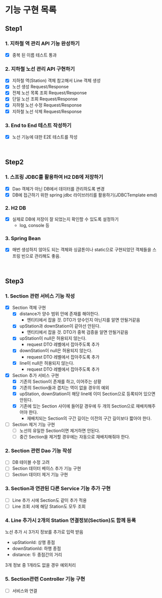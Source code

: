 # 기능 구현 목록

## Step1
### 1. 지하철 역 관리 API 기능 완성하기
- [x] 중복 된 이름 테스트 통과

### 2. 지하철 노선 관리 API 구현하기
- [x] 지하철 역(Station) 객체 참고해서 Line 객체 생성
- [x] 노선 생성 Request/Response
- [x] 전체 노선 목록 조회 Request/Response
- [x] 단일 노선 조회 Request/Response
- [x] 지하철 노선 수정 Request/Response
- [x] 지하철 노선 삭제 Request/Response
  
### 3. End to End 테스트 작성하기
- [x] 노선 기능에 대한 E2E 테스트를 작성

<br>

## Step2
### 1. 스프링 JDBC를 활용하여 H2 DB에 저장하기
- [x] Dao 객체가 아닌 DB에서 데이터를 관리하도록 변경
- [x] DB에 접근하기 위한 spring jdbc 라이브러리를 활용하기(JDBCTemplate emd)

### 2. H2 DB
- [x] 실제로 DB에 저장이 잘 되었는지 확인할 수 있도록 설정하기
    - log, console 등
    
### 3. Spring Bean
- [x] 매번 생성하지 않아도 되는 객체와 싱글톤이나 static으로 구현되었던 객체들을 스프링 빈으로 관리해도 좋음.


<br>

## Step3
### 1. Section 관련 서비스 기능 작성
- [x] Section 객체 구현
  - [x] distance가 양수 범위 안에 존재를 해야한다. 
    - 엔티티에서 잡을 것. DTO가 양수인지 아닌지를 알면 안될거같음
  - [x] upStation과 downStation이 같아선 안된다. 
    - 엔티티에서 잡을 것. DTO가 중복 검증을 알면 안될거같음
  - [x] upStation이 null은 허용되지 않는다. 
    - request DTO 레벨에서 잡아주도록 추가
  - [x] downStation이 null은 허용되지 않는다. 
    - request DTO 레벨에서 잡아주도록 추가
  - [x] line이 null은 허용되지 않는다. 
    - request DTO 레벨에서 잡아주도록 추가
  
- [x] Section 추가 서비스 구현
  - [x] 기존의 Section이 존재를 하고, 이어주는 상황
  - [x] 기존의 Section들과 겹치는 역이 없을 경우의 예외
  - [x] upStation, downStation이 해당 line에 이미 Section으로 등록되어 있으면 안된다.
  - [x] 기존에 있는 Section 사이에 들어갈 경우에 두 개의 Section으로 재배치해주어야 한다.
    - 재배치되는 Section의 구간 길이는 이전의 구간 길이보다 짧아야 한다.
  
- [ ] Section 제거 기능 구현
  - [ ] 노선의 유일한 Section이면 제거하면 안된다.
  - [ ] 중간 Section을 제거할 경우에는 자동으로 재배치해줘야 한다.

### 2. Section 관련 Dao 기능 작성
- [ ] DB 테이블 수정 고려
- [ ] Section 데이터 베이스 추가 기능 구현
- [ ] Section  데이터 제거 기능 구현

### 3. Section과 연관된 다른 Service 기능 추가 구현
- [ ] Line 추가 시에 Section도 같이 추가 적용
- [ ] Line 조회 시에 해당 Station도 모두 조회

### 4. Line 추가시 2개의 Station 연결정보(Section)도 함께 등록
노선 추가 시 3가지 정보를 추가로 입력 받음

- upStationId: 상행 종점
- downStationId: 하행 종점
- distance: 두 종점간의 거리

3개 정보 중 1개라도 없을 경우 예외처리

### 5. Section관련 Controller 기능 구현
- [ ] 서비스와 연결

